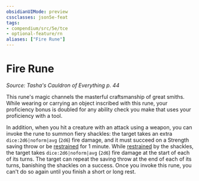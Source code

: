 ```yaml
---
obsidianUIMode: preview
cssclasses: json5e-feat
tags:
- compendium/src/5e/tce
- optional-feature/rn
aliases: ["Fire Rune"]
---
```

# Fire Rune
*Source: Tasha's Cauldron of Everything p. 44*  

This rune's magic channels the masterful craftsmanship of great smiths. While wearing or carrying an object inscribed with this rune, your proficiency bonus is doubled for any ability check you make that uses your proficiency with a tool.

In addition, when you hit a creature with an attack using a weapon, you can invoke the rune to summon fiery shackles: the target takes an extra `dice:2d6|noform|avg` (`2d6`) fire damage, and it must succeed on a Strength saving throw or be [restrained](2-Mechanics/CLI/rules/conditions.md#Restrained) for 1 minute. While [restrained](2-Mechanics/CLI/rules/conditions.md#Restrained) by the shackles, the target takes `dice:2d6|noform|avg` (`2d6`) fire damage at the start of each of its turns. The target can repeat the saving throw at the end of each of its turns, banishing the shackles on a success. Once you invoke this rune, you can't do so again until you finish a short or long rest.